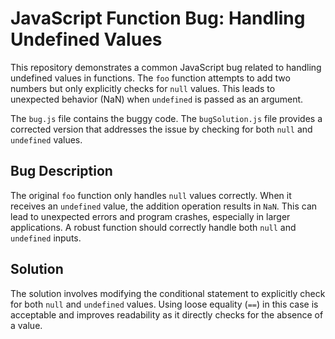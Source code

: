 # JavaScript Function Bug: Handling Undefined Values

This repository demonstrates a common JavaScript bug related to handling undefined values in functions.  The `foo` function attempts to add two numbers but only explicitly checks for `null` values.  This leads to unexpected behavior (NaN) when `undefined` is passed as an argument.

The `bug.js` file contains the buggy code.  The `bugSolution.js` file provides a corrected version that addresses the issue by checking for both `null` and `undefined` values.

## Bug Description

The original `foo` function only handles `null` values correctly. When it receives an `undefined` value, the addition operation results in `NaN`. This can lead to unexpected errors and program crashes, especially in larger applications.  A robust function should correctly handle both `null` and `undefined` inputs.

## Solution

The solution involves modifying the conditional statement to explicitly check for both `null` and `undefined` values.  Using loose equality (`==`) in this case is acceptable and improves readability as it directly checks for the absence of a value.